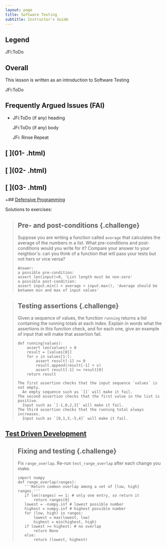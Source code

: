 ```yaml
---
layout: page
title: Software Testing
subtitle: Instructor's Guide
---
```

## Legend

JFi:ToDo

## Overall

This lesson is written as an introduction to Software Testing

JFi:ToDo

## Frequently Argued Issues (FAI)

*   JFi:ToDo (if any) heading

    JFi:ToDo (if any) body

    JFi: Rinse Repeat

## [                      ](01-     .html)

## [                      ](02-     .html)

## [                      ](03-     .html)

+## [Defensive Programming](04-defensive.html)
 
Solutions to exercises:

> ## Pre- and post-conditions {.challenge}
>
> Suppose you are writing a function called `average` that calculates the average of the numbers in a list.
> What pre-conditions and post-conditions would you write for it?
> Compare your answer to your neighbor's:
> can you think of a function that will pass your tests but not hers or vice versa?
> ~~~ {.output}
> Answer:
> a possible pre-condition:
> assert len(input)>0, 'List length must be non-zero'
> a possible post-condition:
> assert input.min() < average < input.max(), 'Average should be between min and max of input values'
> ~~~

> ## Testing assertions {.challenge}
>
> Given a sequence of values, the function `running` returns
> a list containing the running totals at each index.
> Explain in words what the assertions in this function check,
> and for each one,
> give an example of input that will make that assertion fail.
>
> ~~~ {.python}
> def running(values):
>     assert len(values) > 0
>     result = [values[0]]
>     for v in values[1:]:
>         assert result[-1] >= 0
>         result.append(result[-1] + v)
>         assert result[-1] >= result[0]
>     return result
> ~~~
> ~~~ {.output}
> The first assertion checks that the input sequence `values` is not empty.
>   An empty sequence such as `[]` will make it fail.
> The second assertion checks that the first value in the list is positive.
>   Input such as `[-1,0,2,3]` will make it fail.
> The third assertion checks that the running total always increases.
>   Input such as `[0,1,3,-5,4]` will make it fail.
> ~~~

## [Test Driven Development](05-tdd.html)

> ## Fixing and testing {.challenge}
>
> Fix `range_overlap`. Re-run `test_range_overlap` after each change you make.
>
>~~~ {.output}
>import numpy
>def range_overlap(ranges):
>    '''Return common overlap among a set of [low, high] ranges.'''
>    if len(ranges) == 1: # only one entry, so return it
>        return ranges[0]
>    lowest = -numpy.inf # lowest possible number
>    highest = numpy.inf # highest possible number
>    for (low, high) in ranges:
>        lowest = max(lowest, low)
>        highest = min(highest, high)
>    if lowest >= highest: # no overlap
>        return None
>    else:
>        return (lowest, highest)
>~~~

